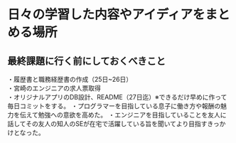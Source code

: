 # 日々の学習した内容やアイディアをまとめる場所

## 最終課題に行く前にしておくべきこと  
・履歴書と職務経歴書の作成（25日~26日）  
・宮崎のエンジニアの求人票取得  
・オリジナルアプリのDB設計、README（27日迄）※できるだけ早めに作って毎日コミットをする。 
・プログラマーを目指している息子に働き方や報酬の魅力を伝えて勉強への意欲を高めた。
・エンジニアを目指していることを友人に話してその友人の知人のSEが在宅で活躍している旨を聞いてより目指すきっかけとなった。
